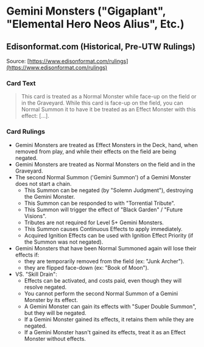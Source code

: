 # Gemini Monsters ("Gigaplant", "Elemental Hero Neos Alius", Etc.)

## Edisonformat.com (Historical, Pre-UTW Rulings)

Source: [https://www.edisonformat.com/rulings](https://www.edisonformat.com/rulings)

### Card Text

> This card is treated as a Normal Monster while face-up on the field or in the Graveyard. While this card is face-up on the field, you can Normal Summon it to have it be treated as an Effect Monster with this effect: \[...\].

### Card Rulings

*   Gemini Monsters are treated as Effect Monsters in the Deck, hand, when removed from play, and while their effects on the field are being negated.
*   Gemini Monsters are treated as Normal Monsters on the field and in the Graveyard.
*   The second Normal Summon ('Gemini Summon') of a Gemini Monster does not start a chain.
    *   This Summon can be negated (by "Solemn Judgment"), destroying the Gemini Monster.
    *   This Summon can be responded to with "Torrential Tribute".
    *   This Summon will trigger the effect of "Black Garden" / "Future Visions".
    *   Tributes are not required for Level 5+ Gemini Monsters.
    *   This Summon causes Continuous Effects to apply immediately.
    *   Acquired Ignition Effects can be used with Ignition Effect Priority (if the Summon was not negated).
*   Gemini Monsters that have been Normal Summoned again will lose their effects if:
    *   they are temporarily removed from the field (ex: "Junk Archer").
    *   they are flipped face-down (ex: "Book of Moon").
*   VS. "Skill Drain":
    *   Effects can be activated, and costs paid, even though they will resolve negated.
    *   You cannot perform the second Normal Summon of a Gemini Monster by its effect.
    *   A Gemini Monster can gain its effects with "Super Double Summon", but they will be negated.
    *   If a Gemini Monster gained its effects, it retains them while they are negated.
    *   If a Gemini Monster hasn't gained its effects, treat it as an Effect Monster without effects.
